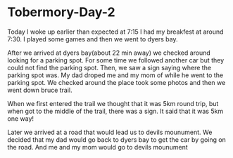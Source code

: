 # Tobermory-Day-2
Today I woke up earlier than expected at 7:15
I had my breakfest at around 7:30. I played some games and then we went to dyers bay.

After we arrived at dyers bay(about 22 min away) we checked around looking for a parking spot. For some time we followed another car but they could not find the parking spot. Then, we saw a sign saying where the parking spot was. My dad droped me and my mom of while he went to the parking spot. We checked around the place took some photos and then we went down bruce trail.
 
When we first entered the trail we thought that it was 5km round trip, but when got to the middle of the trail, there was a sign. It said that it was 5km one way!

Later we arrived at a road that would lead us to devils mounument. We decided that my dad would go back to dyers bay to get the car by going on the road. And me and my mom would go to devils mounument
